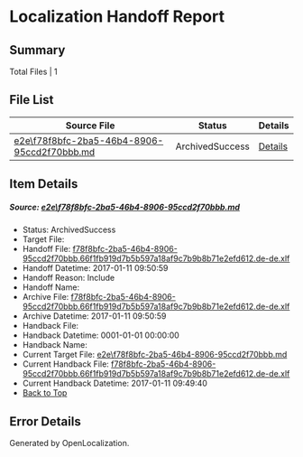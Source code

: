 # <a name='report-top'></a> Localization Handoff Report

## Summary
 Total Files | 1

## File List
 Source File | Status | Details 
 ----------- | ------ | ------- 
 [e2e\f78f8bfc-2ba5-46b4-8906-95ccd2f70bbb.md](https://github.com/OpenLocalizationTestOrg/ol-test0/blob/4b724bd4fff3385a97960ea57ce20be81363fcd5/e2e/f78f8bfc-2ba5-46b4-8906-95ccd2f70bbb.md) | ArchivedSuccess | [Details](#931d48f8dc637112871a60d903a3f07c6241851f8)

## Item Details
##### <a name='931d48f8dc637112871a60d903a3f07c6241851f8'></a> Source: [e2e\f78f8bfc-2ba5-46b4-8906-95ccd2f70bbb.md](https://github.com/OpenLocalizationTestOrg/ol-test0/blob/4b724bd4fff3385a97960ea57ce20be81363fcd5/e2e/f78f8bfc-2ba5-46b4-8906-95ccd2f70bbb.md)
* Status: ArchivedSuccess
* Target File: 
* Handoff File: [f78f8bfc-2ba5-46b4-8906-95ccd2f70bbb.66f1fb919d7b5b597a18af9c7b9b8b71e2efd612.de-de.xlf](https://github.com/OpenLocalizationTestOrg/ol-test0-handoff/blob/69aec62190e664ddb4895a49fb8bfe3a626db1f5/ol-handoff/OpenLocalizationTestOrg/ol-test0-dede/shujia/ht/f78f8bfc-2ba5-46b4-8906-95ccd2f70bbb.66f1fb919d7b5b597a18af9c7b9b8b71e2efd612.de-de.xlf)
* Handoff Datetime: 2017-01-11 09:50:59
* Handoff Reason: Include
* Handoff Name: 
* Archive File: [f78f8bfc-2ba5-46b4-8906-95ccd2f70bbb.66f1fb919d7b5b597a18af9c7b9b8b71e2efd612.de-de.xlf](https://github.com/OpenLocalizationTestOrg/ol-test0-handoff/blob/85c46af7ccfef1c688ae991d323c01db60b883ba/ol-archive/OpenLocalizationTestOrg/ol-test0-dede/shujia/ht/f78f8bfc-2ba5-46b4-8906-95ccd2f70bbb.66f1fb919d7b5b597a18af9c7b9b8b71e2efd612.de-de.xlf)
* Archive Datetime: 2017-01-11 09:50:59
* Handback File: 
* Handback Datetime: 0001-01-01 00:00:00
* Handback Name: 
* Current Target File: [e2e\f78f8bfc-2ba5-46b4-8906-95ccd2f70bbb.md](https://github.com/OpenLocalizationTestOrg/ol-test0-dede/blob/8241398bda4b819abd04d36b6f9e1db1dca8d94d/e2e/f78f8bfc-2ba5-46b4-8906-95ccd2f70bbb.md)
* Current Handback File: [f78f8bfc-2ba5-46b4-8906-95ccd2f70bbb.66f1fb919d7b5b597a18af9c7b9b8b71e2efd612.de-de.xlf](https://github.com/OpenLocalizationTestOrg/ol-test0-handback/blob/23d1f1b4d1754e505b2f0a0b95b4fa2dfe6338a4/ol-handback/OpenLocalizationTestOrg/ol-test0-dede/shujia/ht/f78f8bfc-2ba5-46b4-8906-95ccd2f70bbb.66f1fb919d7b5b597a18af9c7b9b8b71e2efd612.de-de.xlf)
* Current Handback Datetime: 2017-01-11 09:49:40
* [Back to Top](#report-top)


## Error Details

Generated by OpenLocalization.
